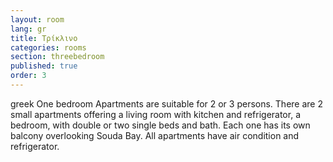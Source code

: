 ```yaml
---
layout: room
lang: gr
title: Τρίκλινο
categories: rooms
section: threebedroom
published: true
order: 3
---
```


greek
One bedroom Apartments are suitable for 2 or 3 persons. 
There are 2 small apartments offering a living room with kitchen and refrigerator, a bedroom, with double or two single beds and bath. 
Each one has its own balcony overlooking Souda Bay. All apartments have air condition and refrigerator.

